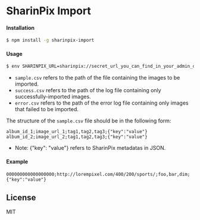 # SharinPix Import

#### Installation
```sh
$ npm install -g sharinpix-import
```

#### Usage

```sh
$ env SHARINPIX_URL=sharinpix://secret_url_you_can_find_in_your_admin_dashboard sharinpix-import sample.csv > success.csv 2> error.csv
```

- ``` sample.csv ``` refers to the  path of the file containing the images to be imported.
-  ``` success.csv ``` refers to the path of the log file containing only successfully-imported images.
-  ``` error.csv ``` refers to the path of the error log file containing only images that failed to be imported.

The structure of the ``` sample.csv ``` file should be in the following form:

```
album_id_1;image_url_1;tag1,tag2,tag3;{"key":"value"}
album_id_2;image_url_2;tag1,tag2,tag3;{"key":"value"}
```
- Note: {"key": "value"} refers to SharinPix metadatas in JSON.
#### Example
```
000000000000000000;http://lorempixel.com/400/200/sports/;foo,bar,dim;{"key":"value"}
```
License
----

MIT
